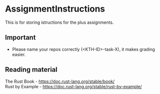 # AssignmentInstructions

This is for storing istructions for the plus assignments.

## Important
* Please name your repos correctly (\<KTH-ID\>-task-X), it makes grading easier.  

## Reading material
The Rust Book - https://doc.rust-lang.org/stable/book/  
Rust by Example - https://doc.rust-lang.org/stable/rust-by-example/ 
